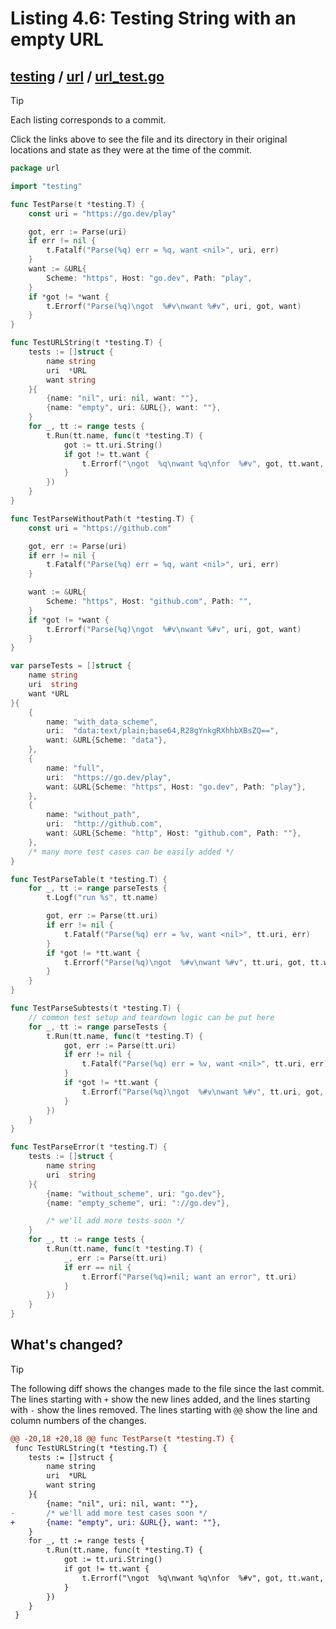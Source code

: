 # Listing 4.6: Testing String with an empty URL

## [testing](https://github.com/inancgumus/gobyexample/blob/26ce10c9dd6c87184485a9351a8dfcf7196fbb5f/testing) / [url](https://github.com/inancgumus/gobyexample/blob/26ce10c9dd6c87184485a9351a8dfcf7196fbb5f/testing/url) / [url_test.go](https://github.com/inancgumus/gobyexample/blob/26ce10c9dd6c87184485a9351a8dfcf7196fbb5f/testing/url/url_test.go)

> [!TIP]
> Each listing corresponds to a commit.
>
> Click the links above to see the file and its directory in their original locations and state as they were at the time of the commit.

```go
package url

import "testing"

func TestParse(t *testing.T) {
	const uri = "https://go.dev/play"

	got, err := Parse(uri)
	if err != nil {
		t.Fatalf("Parse(%q) err = %q, want <nil>", uri, err)
	}
	want := &URL{
		Scheme: "https", Host: "go.dev", Path: "play",
	}
	if *got != *want {
		t.Errorf("Parse(%q)\ngot  %#v\nwant %#v", uri, got, want)
	}
}

func TestURLString(t *testing.T) {
	tests := []struct {
		name string
		uri  *URL
		want string
	}{
		{name: "nil", uri: nil, want: ""},
		{name: "empty", uri: &URL{}, want: ""},
	}
	for _, tt := range tests {
		t.Run(tt.name, func(t *testing.T) {
			got := tt.uri.String()
			if got != tt.want {
				t.Errorf("\ngot  %q\nwant %q\nfor  %#v", got, tt.want, tt.uri)
			}
		})
	}
}

func TestParseWithoutPath(t *testing.T) {
	const uri = "https://github.com"

	got, err := Parse(uri)
	if err != nil {
		t.Fatalf("Parse(%q) err = %q, want <nil>", uri, err)
	}

	want := &URL{
		Scheme: "https", Host: "github.com", Path: "",
	}
	if *got != *want {
		t.Errorf("Parse(%q)\ngot  %#v\nwant %#v", uri, got, want)
	}
}

var parseTests = []struct {
	name string
	uri  string
	want *URL
}{
	{
		name: "with_data_scheme",
		uri:  "data:text/plain;base64,R28gYnkgRXhhbXBsZQ==",
		want: &URL{Scheme: "data"},
	},
	{
		name: "full",
		uri:  "https://go.dev/play",
		want: &URL{Scheme: "https", Host: "go.dev", Path: "play"},
	},
	{
		name: "without_path",
		uri:  "http://github.com",
		want: &URL{Scheme: "http", Host: "github.com", Path: ""},
	},
	/* many more test cases can be easily added */
}

func TestParseTable(t *testing.T) {
	for _, tt := range parseTests {
		t.Logf("run %s", tt.name)

		got, err := Parse(tt.uri)
		if err != nil {
			t.Fatalf("Parse(%q) err = %v, want <nil>", tt.uri, err)
		}
		if *got != *tt.want {
			t.Errorf("Parse(%q)\ngot  %#v\nwant %#v", tt.uri, got, tt.want)
		}
	}
}

func TestParseSubtests(t *testing.T) {
	// common test setup and teardown logic can be put here
	for _, tt := range parseTests {
		t.Run(tt.name, func(t *testing.T) {
			got, err := Parse(tt.uri)
			if err != nil {
				t.Fatalf("Parse(%q) err = %v, want <nil>", tt.uri, err)
			}
			if *got != *tt.want {
				t.Errorf("Parse(%q)\ngot  %#v\nwant %#v", tt.uri, got, tt.want)
			}
		})
	}
}

func TestParseError(t *testing.T) {
	tests := []struct {
		name string
		uri  string
	}{
		{name: "without_scheme", uri: "go.dev"},
		{name: "empty_scheme", uri: "://go.dev"},

		/* we'll add more tests soon */
	}
	for _, tt := range tests {
		t.Run(tt.name, func(t *testing.T) {
			_, err := Parse(tt.uri)
			if err == nil {
				t.Errorf("Parse(%q)=nil; want an error", tt.uri)
			}
		})
	}
}
```

## What's changed?

> [!TIP]
> The following diff shows the changes made to the file since the last commit.
> The lines starting with `+` show the new lines added, and the lines starting with `-` show the lines removed.
> The lines starting with `@@` show the line and column numbers of the changes.

```diff
@@ -20,18 +20,18 @@ func TestParse(t *testing.T) {
 func TestURLString(t *testing.T) {
 	tests := []struct {
 		name string
 		uri  *URL
 		want string
 	}{
 		{name: "nil", uri: nil, want: ""},
-		/* we'll add more test cases soon */
+		{name: "empty", uri: &URL{}, want: ""},
 	}
 	for _, tt := range tests {
 		t.Run(tt.name, func(t *testing.T) {
 			got := tt.uri.String()
 			if got != tt.want {
 				t.Errorf("\ngot  %q\nwant %q\nfor  %#v", got, tt.want, tt.uri)
 			}
 		})
 	}
 }
```

